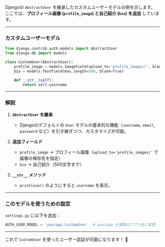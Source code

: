 Djangoの `AbstractUser` を継承したカスタムユーザーモデルの例を示します。  
ここでは、**プロフィール画像 (`profile_image`) と自己紹介 (`bio`) を追加** しています。

---

### **カスタムユーザーモデル**
```python
from django.contrib.auth.models import AbstractUser
from django.db import models

class CustomUser(AbstractUser):
    profile_image = models.ImageField(upload_to='profile_images/', blank=True, null=True)
    bio = models.TextField(max_length=500, blank=True)

    def __str__(self):
        return self.username
```

---

### **解説**
1. **`AbstractUser` を継承**  
   - Djangoのデフォルトの `User` モデルの基本的な機能（`username`, `email`, `password` など）を引き継ぎつつ、カスタマイズが可能。
   
2. **追加フィールド**
   - `profile_image` → プロフィール画像（`upload_to='profile_images/'` で画像の保存先を指定）
   - `bio` → 自己紹介（500文字まで）

3. **`__str__` メソッド**
   - `print(user)` のようにすると `username` を表示。

---

### **このモデルを使うための設定**
`settings.py` に以下を追加：
```python
AUTH_USER_MODEL = 'yourapp.CustomUser'  # yourapp を実際のアプリ名に変更
```

---

これで `CustomUser` を使ったユーザー認証が可能になります！ 🎉